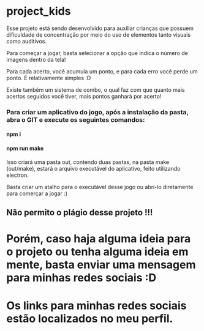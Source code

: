 # project_kids

Esse projeto está sendo desenvolvido para auxiliar crianças que possuem dificuldade de concentração por meio do uso de elementos tanto visuais como auditivos. 

Para começar a jogar, basta selecionar a opção que indica o número de imagens dentro da tela!

Para cada acerto, você acumula um ponto, e para cada erro você perde um ponto. É relativamente simples :D

Existe também um sistema de combo, o qual faz com que quanto mais acertos seguidos você tiver, mais pontos ganhará por acerto!

### Para criar um aplicativo do jogo, após a instalação da pasta, abra o GIT e execute os seguintes comandos:

#### npm i
#### npm run make

Isso criará uma pasta out, contendo duas pastas, na pasta make (out/make), estará o arquivo executável do aplicativo, feito utilizando electron.

Basta criar um atalho para o executável desse jogo ou abrí-lo diretamente para comerçar a jogar :)

## Não permito o plágio desse projeto !!!

# Porém, caso haja alguma ideia para o projeto ou tenha alguma ideia em mente, basta enviar uma mensagem para minhas redes sociais :D
# Os links para minhas redes sociais estão localizados no meu perfil.
